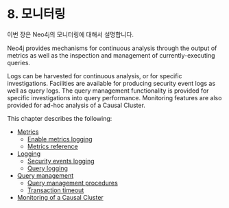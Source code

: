 # 8. 모니터링

<div class="abstract">
	<p>이번 장은 Neo4j의 모니터링에 대해서 설명합니다.
	</p>
</div>

Neo4j provides mechanisms for continuous analysis through the output of metrics as well as the inspection and management of currently-executing queries.

Logs can be harvested for continuous analysis, or for specific investigations. Facilities are available for producing security event logs as well as query logs. The query management functionality is provided for specific investigations into query performance. Monitoring features are also provided for ad-hoc analysis of a Causal Cluster.

This chapter describes the following:

- [Metrics](/monitoring/metrics.md)
  - [Enable metrics logging](/monitoring/metrics.md/#metrics-enable)
  - [Metrics reference](/monitoring/metrics/reference.md)
- [Logging](/monitoring/logging.md)
  - [Security events logging](/monitoring/logging/security-events-logging.md)
  - [Query logging](/monitoring/logging/query-logging.md)
- [Query management](/monitoring/query-management.md)
  - [Query management procedures](/monitoring/query-management/procedures.md)
  - [Transaction timeout](/monitoring/query-management.md/#transaction-timeout)
- [Monitoring of a Causal Cluster](/monitoring/causal-cluster.md)